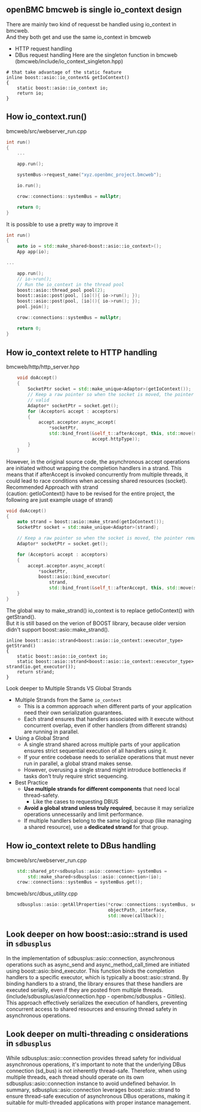 ## openBMC bmcweb is single io_context design
There are mainly two kind of requesst be handled using io_context in bmcweb.
\
And they both get and use the same io_context in bmcweb
- HTTP request handling
- DBus request handling
Here are the singleton function in bmcweb (bmcweb/include/io_context_singleton.hpp)
```console
# that take advantage of the static feature
inline boost::asio::io_context& getIoContext()
{
    static boost::asio::io_context io;
    return io;
}
```

## How io_context.run()
bmcweb/src/webserver_run.cpp
```c++
int run()
{
    ...

    app.run();

    systemBus->request_name("xyz.openbmc_project.bmcweb");

    io.run();

    crow::connections::systemBus = nullptr;

    return 0;
}
```
It is possible to use a pretty way to improve it
```c++
int run()
{
    auto io = std::make_shared<boost::asio::io_context>();
    App app(io);

...

    app.run();
    // io->run();
    // Run the io_context in the thread pool
    boost::asio::thread_pool pool(2);
    boost::asio::post(pool, [io](){ io->run(); });
    boost::asio::post(pool, [io](){ io->run(); });
    pool.join();

    crow::connections::systemBus = nullptr;

    return 0;
}
```

## How io_context relete to HTTP handling
bmcweb/http/http_server.hpp
```c++
    void doAccept()
    {
        SocketPtr socket = std::make_unique<Adaptor>(getIoContext());
        // Keep a raw pointer so when the socket is moved, the pointer is still
        // valid
        Adaptor* socketPtr = socket.get();
        for (Acceptor& accept : acceptors)
        {
            accept.acceptor.async_accept(
                *socketPtr,
                std::bind_front(&self_t::afterAccept, this, std::move(socket),
                                accept.httpType));
        }
    }
```
However, in the original source code, the asynchronous accept operations are initiated without wrapping the completion handlers in a strand. This means that if afterAccept is invoked concurrently from multiple threads, it could lead to race conditions when accessing shared resources (socket).​
\
Recommended Approach with strand
\
(caution: getIoContext() have to be revised for the entire project, the following are just example usage of strand)
```c++
void doAccept()
{
    auto strand = boost::asio::make_strand(getIoContext());
    SocketPtr socket = std::make_unique<Adaptor>(strand);

    // Keep a raw pointer so when the socket is moved, the pointer remains valid
    Adaptor* socketPtr = socket.get();

    for (Acceptor& accept : acceptors)
    {
        accept.acceptor.async_accept(
            *socketPtr,
            boost::asio::bind_executor(
                strand, 
                std::bind_front(&self_t::afterAccept, this, std::move(socket), accept.httpType)));
    }
}
```
The global way to make_strand() io_context is to replace getIoContext() with getStrand().
\
But it is still based on the verion of BOOST library, because older version didn't support boost::asio::make_strand().
```console
inline boost::asio::strand<boost::asio::io_context::executor_type> getStrand()
{
    static boost::asio::io_context io;
    static boost::asio::strand<boost::asio::io_context::executor_type> strand(io.get_executor());
    return strand;
}
```
Look deeper to Multiple Strands VS Global Strands
- Multiple Strands from the Same `io_context`
  - This is a common approach when different parts of your application need their own serialization guarantees.
  - Each strand ensures that handlers associated with it execute without concurrent overlap, even if other handlers (from different strands) are running in parallel.
- Using a Global Strand
  - A single strand shared across multiple parts of your application ensures strict sequential execution of all handlers using it.
  - If your entire codebase needs to serialize operations that must never run in parallel, a global strand makes sense.
  - However, overusing a single strand might introduce bottlenecks if tasks don’t truly require strict sequencing.
- Best Practice
  - **Use multiple strands for different components** that need local thread-safety.
    - Like the cases to requesting DBUS
  - **Avoid a global strand unless truly required**, because it may serialize operations unnecessarily and limit performance.
  - If multiple handlers belong to the same logical group (like managing a shared resource), use a **dedicated strand** for that group.

## How io_context relete to DBus handling
bmcweb/src/webserver_run.cpp
```c++
    std::shared_ptr<sdbusplus::asio::connection> systemBus =
        std::make_shared<sdbusplus::asio::connection>(io);
    crow::connections::systemBus = systemBus.get();
```
bmcweb/src/dbus_utility.cpp
```c++
    sdbusplus::asio::getAllProperties(*crow::connections::systemBus, service,
                                      objectPath, interface,
                                      std::move(callback));
```

## Look deeper on how boost::asio::strand is used in `sdbusplus`
In the implementation of sdbusplus::asio::connection, asynchronous operations such as async_send and async_method_call_timed are initiated using boost::asio::bind_executor. This function binds the completion handlers to a specific executor, which is typically a boost::asio::strand. By binding handlers to a strand, the library ensures that these handlers are executed serially, even if they are posted from multiple threads. (include/sdbusplus/asio/connection.hpp - openbmc/sdbusplus - Gitiles). This approach effectively serializes the execution of handlers, preventing concurrent access to shared resources and ensuring thread safety in asynchronous operations.

## Look deeper on multi-threading c onsiderations in `sdbusplus`
While sdbusplus::asio::connection provides thread safety for individual asynchronous operations, it's important to note that the underlying DBus connection (sd_bus) is not inherently thread-safe. Therefore, when using multiple threads, each thread should operate on its own sdbusplus::asio::connection instance to avoid undefined behavior.
In summary, sdbusplus::asio::connection leverages boost::asio::strand to ensure thread-safe execution of asynchronous DBus operations, making it suitable for multi-threaded applications with proper instance management.
